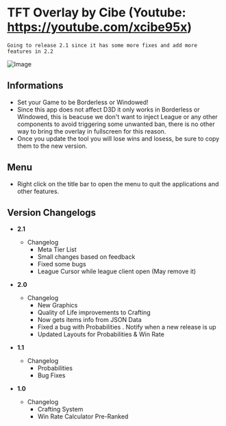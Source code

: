 # TFT Overlay by Cibe (Youtube: https://youtube.com/xcibe95x)  
   
`Going to release 2.1 since it has some more fixes and add more features in 2.2`

![Image](https://i.redd.it/vyhdcp8m2k831.png)

## Informations
- Set your Game to be Borderless or Windowed!
- Since this app does not affect D3D it only works in Borderless or Windowed, this is beacuse we don't want to inject League or any other components to avoid triggering some unwanted ban, there is no other way to bring the overlay in fullscreen for this reason.
- Once you update the tool you will lose wins and losess, be sure to copy them to the new version.

## Menu
- Right click on the title bar to open the menu to quit the applications and other features.

## Version Changelogs
- **2.1**
  - Changelog  
    - Meta Tier List
	- Small changes based on feedback
    - Fixed some bugs
	- League Cursor while league client open (May remove it)

- **2.0**
  - Changelog  
    - New Graphics
    - Quality of Life improvements to Crafting
    - Now gets items info from JSON Data
	- Fixed a bug with Probabilities
	. Notify when a new release is up
	- Updated Layouts for Probabilities & Win Rate

- **1.1**
  - Changelog  
    - Probabilities
    - Bug Fixes

- **1.0**
  - Changelog  
    - Crafting System
    - Win Rate Calculator Pre-Ranked
